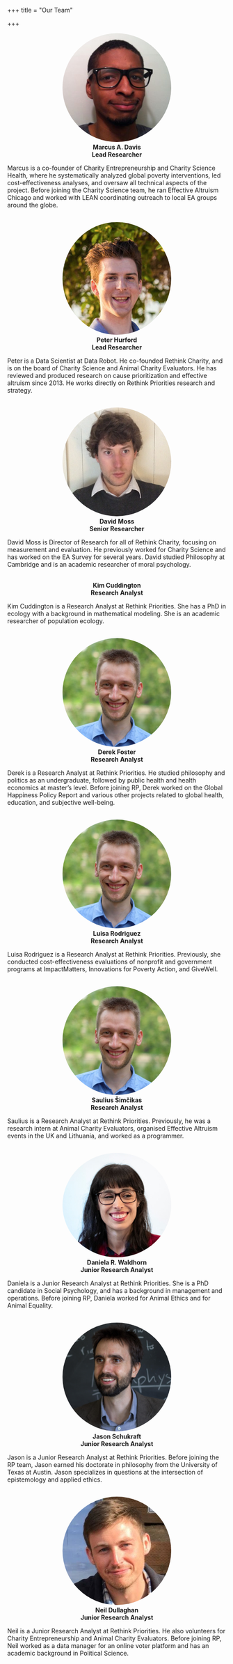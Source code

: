 +++
title = "Our Team"

+++
<style>
	img {
	  border-radius: 50%;
	}

</style>
<p align="center">
  <img src="/img/marcus.jpg" alt="Marcus A. Davis" style="width:250px"><br>
  <b>Marcus A. Davis</b><br>
  <b>Lead Researcher</b><br>

  Marcus is a co-founder of Charity Entrepreneurship and Charity Science Health, where he systematically analyzed global poverty interventions, led cost-effectiveness analyses, and oversaw all technical aspects of the project. Before joining the Charity Science team, he ran Effective Altruism Chicago and worked with LEAN coordinating outreach to local EA groups around the globe.
  <br>
  <br>
</p>

<p align="center">
  <img src="/img/peter-2.jpg" alt="Peter Hurford" style="width:250px"><br>
  <b>Peter Hurford</b><br>
  <b>Lead Researcher</b><br>
</p>

  Peter is a Data Scientist at Data Robot. He co-founded Rethink Charity, and is on the board of Charity Science and Animal Charity Evaluators. He has reviewed and produced research on cause prioritization and effective altruism since 2013. He works directly on Rethink Priorities research and strategy.
  <br>
  <br>

<p align="center">
  <img src="/img/david.png" alt="David Moss" style="width:250px"><br>
  <b>David Moss</b><br>
  <b>Senior Researcher</b><br>
</p>

  David Moss is Director of Research for all of Rethink Charity, focusing on measurement and evaluation. He previously worked for Charity Science and has worked on the EA Survey for several years. David studied Philosophy at Cambridge and is an academic researcher of moral psychology.
  <br>
  <br>

<p align="center">
  <b>Kim Cuddington</b><br>
  <b>Research Analyst</b><br>
</p>

  Kim Cuddington is a Research Analyst at Rethink Priorities. She has a PhD in ecology with a background in mathematical modeling. She is an academic researcher of population ecology.
  <br>
  <br>

<p align="center">
  <img src="/img/saulius.jpeg" alt="Saulius Šimčikas" style="width:250px"><br>
  <b>Derek Foster</b><br>
  <b>Research Analyst</b><br>
</p>

  Derek is a Research Analyst at Rethink Priorities. He studied philosophy and politics as an undergraduate, followed by public health and health economics at master’s level. Before joining RP, Derek worked on the Global Happiness Policy Report and various other projects related to global health, education, and subjective well-being.
  <br>
  <br>

<p align="center">
  <img src="/img/saulius.jpeg" alt="Saulius Šimčikas" style="width:250px"><br>
  <b>Luisa Rodriguez</b><br>
  <b>Research Analyst</b><br>
</p>

  Luisa Rodriguez is a Research Analyst at Rethink Priorities. Previously, she conducted cost-effectiveness evaluations of nonprofit and government programs at ImpactMatters, Innovations for Poverty Action, and GiveWell.
  <br>
  <br>

<p align="center">
  <img src="/img/saulius.jpeg" alt="Saulius Šimčikas" style="width:250px"><br>
  <b>Saulius Šimčikas</b><br>
  <b>Research Analyst</b><br>
</p>

  Saulius is a Research Analyst at Rethink Priorities. Previously, he was a research intern at Animal Charity Evaluators, organised Effective Altruism events in the UK and Lithuania, and worked as a programmer.
  <br>
  <br>


<p align="center">
  <img src="/img/daniela.jpeg" alt="Daniela R. Waldhorn" style="width:250px"><br>
  <b>Daniela R. Waldhorn</b><br>
  <b>Junior Research Analyst</b><br>
</p>

 Daniela is a Junior Research Analyst at Rethink Priorities. She is a PhD candidate in Social Psychology, and has a background in management and operations. Before joining RP, Daniela worked for Animal Ethics and for Animal Equality.
  <br>
  <br>

<p align="center">
  <img src="/img/jason.jpg" alt="Jason Schukraft" style="width:250px"><br>
  <b>Jason Schukraft</b><br>
  <b>Junior Research Analyst</b><br>
</p>

  Jason is a Junior Research Analyst at Rethink Priorities.  Before joining the RP team, Jason earned his doctorate in philosophy from the University of Texas at Austin.  Jason specializes in questions at the intersection of epistemology and applied ethics.
  <br>
  <br>

<p align="center">
  <img src="/img/neil.jpeg" alt="Neil Dullaghan" style="width:250px"><br>
  <b>Neil Dullaghan</b><br>
  <b>Junior Research Analyst</b><br>
</p>

  Neil is a Junior Research Analyst at Rethink Priorities. He also volunteers for Charity Entrepreneurship and Animal Charity Evaluators.  Before joining RP, Neil worked as a data manager for an online voter platform and has an academic background in Political Science.
  <br>
  <br>